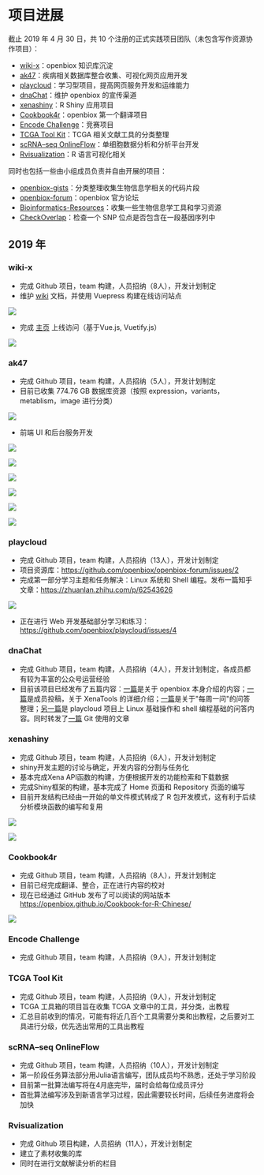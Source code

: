 # 项目进展

截止 2019 年 4 月 30 日，共 10 个注册的正式实践项目团队（未包含写作资源协作项目）：

- [wiki-x](https://github.com/orgs/openbiox/projects/2)：openbiox 知识库沉淀
- [ak47](https://github.com/orgs/openbiox/projects/7)：疾病相关数据库整合收集、可视化网页应用开发
- [playcloud](https://github.com/orgs/openbiox/projects/9)：学习型项目，提高网页服务开发和运维能力
- [dnaChat](https://github.com/orgs/openbiox/projects/6)：维护 openbiox 的宣传渠道
- [xenashiny](https://github.com/orgs/openbiox/projects/3)：R Shiny 应用项目
- [Cookbook4r](https://github.com/orgs/openbiox/projects/4)：openbiox 第一个翻译项目
- [Encode Challenge](https://github.com/openbiox/ENCODE-Challenge)：竞赛项目
- [TCGA Tool Kit](https://github.com/orgs/openbiox/projects/10)：TCGA 相关文献工具的分类整理
- [scRNA–seq OnlineFlow](https://github.com/orgs/openbiox/projects/5)：单细胞数据分析和分析平台开发
- [Rvisualization](https://github.com/orgs/openbiox/projects/8)：R 语言可视化相关

同时也包括一些由小组成员负责并自由开展的项目：

- [openbiox-gists](https://github.com/openbiox/openbiox-gists)：分类整理收集生物信息学相关的代码片段
- [openbiox-forum](https://github.com/openbiox/openbiox-forum)：openbiox 官方论坛
- [Bioinformatics-Resources](https://github.com/openbiox/Bioinformatics-Resources)：收集一些生物信息学工具和学习资源
- [CheckOverlap](https://github.com/Yiguan/CheckOverlap)：检查一个 SNP 位点是否包含在一段基因序列中

## 2019 年

### wiki-x

- 完成 Github 项目，team 构建，人员招纳（8人），开发计划制定
- 维护 [wiki](https://openbiox.org/wiki) 文档，并使用 Vuepress 构建在线访问站点

![](https://s2.ax1x.com/2019/04/30/EGk240.jpg)

- 完成 [主页](https://openbiox.org) 上线访问（基于Vue.js, Vuetify.js）

![](https://s2.ax1x.com/2019/04/30/EGkkX4.jpg)

### ak47

- 完成 Github 项目，team 构建，人员招纳（5人），开发计划制定
- 目前已收集 774.76 GB 数据库资源（按照 expression，variants，metablism，image 进行分类）

![](https://s2.ax1x.com/2019/04/30/EGAeKg.png)

- 前端 UI 和后台服务开发

![](https://s2.ax1x.com/2019/04/30/EGEskn.jpg)

![](https://s2.ax1x.com/2019/04/30/EGE6f0.jpg)

![](https://s2.ax1x.com/2019/04/30/EGVP9P.png)

![](https://s2.ax1x.com/2019/04/30/EGEBwj.jpg)

![](https://s2.ax1x.com/2019/04/30/EGEDTs.jpg)

![](https://s2.ax1x.com/2019/04/30/EGEyYq.jpg)

### playcloud

- 完成 Github 项目，team 构建，人员招纳（13人），开发计划制定
- 项目资源库：<https://github.com/openbiox/openbiox-forum/issues/2>
- 完成第一部分学习主题和任务解决：Linux 系统和 Shell 编程。发布一篇知乎文章：<https://zhuanlan.zhihu.com/p/62543626>

![](https://s2.ax1x.com/2019/04/30/EGAi5t.png)

- 正在进行 Web 开发基础部分学习和练习：<https://github.com/openbiox/playcloud/issues/4>

### dnaChat

- 完成 Github 项目，team 构建，人员招纳（4人），开发计划制定，各成员都有较为丰富的公众号运营经验
- 目前该项目已经发布了五篇内容：[一篇](https://mp.weixin.qq.com/s/2YHxUr-YqRr8bEjKDdPvCw)是关于 openbiox 本身介绍的内容；[一篇](https://mp.weixin.qq.com/s/zwCyj3qJ3xKkYBptZDJf3w)是成员投稿，关于 XenaTools 的详细介绍；[一篇](https://mp.weixin.qq.com/s/NpGVTEamd4Y4jNa_pX1wqw)是关于"每周一问"的问答整理；[另一篇](https://mp.weixin.qq.com/s/ZsvmbqEGUoQ6mZtrS7z0pQ)是 playcloud 项目上 Linux 基础操作和 shell 编程基础的问答内容。同时转发了[一篇](https://mp.weixin.qq.com/s/WZqDVdwltrlc67Q4Za9Msg) Git 使用的文章

### xenashiny

- 完成 Github 项目，team 构建，人员招纳（6人），开发计划制定
- shiny开发主题的讨论与确定，开发内容的分割与任务化
- 基本完成Xena API函数的构建，方便根据开发的功能检索和下载数据
- 完成Shiny框架的构建，基本完成了 Home 页面和 Repository 页面的编写
- 目前开发结构已经由一开始的单文件模式转成了 R 包开发模式，这有利于后续分析模块函数的编写和复用

![](https://s2.ax1x.com/2019/04/30/EGVgUA.jpg)

![](https://s2.ax1x.com/2019/04/30/EGV4v8.jpg)

### Cookbook4r

- 完成 Github 项目，team 构建，人员招纳（8人），开发计划制定
- 目前已经完成翻译、整合，正在进行内容的校对
- 现在已经通过 GitHub 发布了可以阅读的网站版本 <https://openbiox.github.io/Cookbook-for-R-Chinese/>

![](https://s2.ax1x.com/2019/04/30/EGV24I.jpg)

### Encode Challenge

- 完成 Github 项目，team 构建，人员招纳（9人），开发计划制定

### TCGA Tool Kit

- 完成 Github 项目，team 构建，人员招纳（9人），开发计划制定
- TCGA 工具箱的项目旨在收集 TCGA 文章中的工具，并分类，出教程
- 汇总目前收到的情况，可能有将近几百个工具需要分类和出教程，之后要对工具进行分级，优先选出常用的工具出教程

### scRNA–seq OnlineFlow

- 完成 Github 项目，team 构建，人员招纳（10人），开发计划制定
- 第一阶段任务算法部分用Julia语言编写，团队成员均不熟悉，还处于学习阶段
- 目前第一批算法编写将在4月底完毕，届时会给每位成员评分
- 首批算法编写涉及到新语言学习过程，因此需要较长时间，后续任务进度将会加快

### Rvisualization

- 完成 Github 项目构建，人员招纳（11人），开发计划制定
- 建立了素材收集的库
- 同时在进行文献解读分析的栏目

